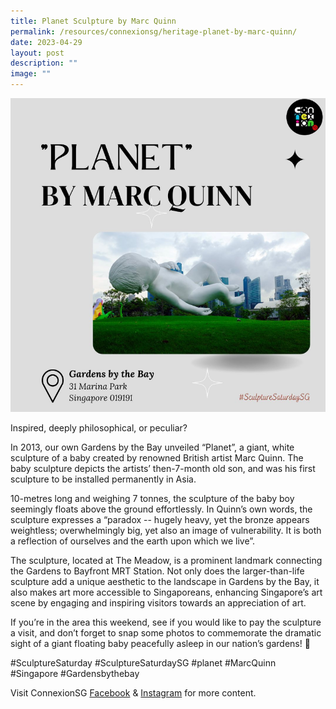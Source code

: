 ```yaml
---
title: Planet Sculpture by Marc Quinn
permalink: /resources/connexionsg/heritage-planet-by-marc-quinn/
date: 2023-04-29
layout: post
description: ""
image: ""
---
```

![](/images/connexionsg/2023/planet%20gbb.png)

Inspired, deeply philosophical, or peculiar?

In 2013, our own Gardens by the Bay unveiled “Planet”, a giant, white sculpture of a baby created by renowned British artist Marc Quinn. The baby sculpture depicts the artists’ then-7-month old son, and was his first sculpture to be installed permanently in Asia.

10-metres long and weighing 7 tonnes, the sculpture of the baby boy seemingly floats above the ground effortlessly. In Quinn’s own words, the sculpture expresses a “paradox -- hugely heavy, yet the bronze appears weightless; overwhelmingly big, yet also an image of vulnerability. It is both a reflection of ourselves and the earth upon which we live”.

The sculpture, located at The Meadow, is a prominent landmark connecting the Gardens to Bayfront MRT Station. Not only does the larger-than-life sculpture add a unique aesthetic to the landscape in Gardens by the Bay, it also makes art more accessible to Singaporeans, enhancing Singapore’s art scene by engaging and inspiring visitors towards an appreciation of art.

If you’re in the area this weekend, see if you would like to pay the sculpture a visit, and don’t forget to snap some photos to commemorate the dramatic sight of a giant floating baby peacefully asleep in our nation’s gardens! 👶

#SculptureSaturday #SculptureSaturdaySG #planet #MarcQuinn #Singapore #Gardensbythebay

Visit ConnexionSG [Facebook](https://www.facebook.com/ConnexionSG) & [Instagram](https://www.instagram.com/connexionsg/) for more content.